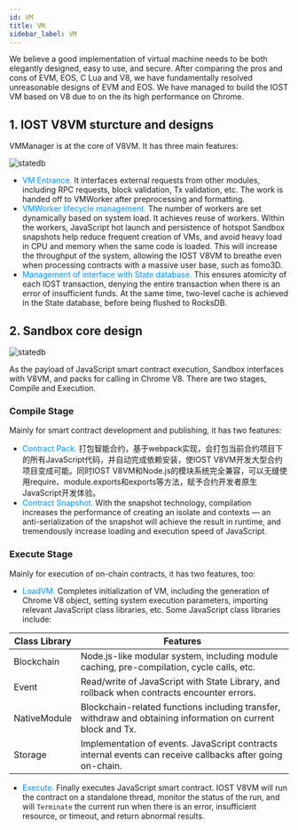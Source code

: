 ```yaml
---
id: VM
title: VM
sidebar_label: VM
---
```


We believe a good implementation of virtual machine needs to be both elegantly designed, easy to use, and secure. After comparing the pros and cons of EVM, EOS, C Lua and V8, we have fundamentally resolved unreasonable designs of EVM and EOS. We have managed to build the IOST VM based on V8 due to on the its high performance on Chrome.

## 1. IOST V8VM sturcture and designs

VMManager is at the core of V8VM. It has three main features:

![statedb](../assets/2-intro-of-iost/VM/V8VM.png)
* <font color="#0092ff">VM Entrance. </font>It interfaces external requests from other modules, including RPC requests, block validation, Tx validation, etc. The work is handed off to VMWorker after preprocessing and formatting.
* <font color="#0092ff">VMWorker lifecycle management. </font>The number of workers are set dynamically based on system load. It achieves reuse of workers. Within the workers, JavaScript hot launch and persistence of hotspot Sandbox snapshots help reduce frequent creation of VMs, and avoid heavy load in CPU and memory when the same code is loaded. This will increase the throughput of the system, allowing the IOST V8VM to breathe even when processing contracts with a massive user base, such as fomo3D.
* <font color="#0092ff">Management of interface with State database. </font>This ensures atomicity of each IOST transaction, denying the entire transaction when there is an error of insufficient funds. At the same time, two-level cache is achieved in the State database, before being flushed to RocksDB.

## 2. Sandbox core design

![statedb](../assets/2-intro-of-iost/VM/sandbox.png)

As the payload of JavaScript smart contract execution, Sandbox interfaces with V8VM, and packs for calling in Chrome V8. There are two stages, Compile and Execution.

### Compile Stage

Mainly for smart contract development and publishing, it has two features:

* <font color="#0092ff">Contract Pack. </font>打包智能合约，基于webpack实现，会打包当前合约项目下的所有JavaScript代码，并自动完成依赖安装，使IOST V8VM开发大型合约项目变成可能。同时IOST V8VM和Node.js的模块系统完全兼容，可以无缝使用require、module.exports和exports等方法，赋予合约开发者原生JavaScript开发体验。
* <font color="#0092ff">Contract Snapshot. </font>With the snapshot technology, compilation increases the performance of creating an isolate and contexts — an anti-serialization of the snapshot will achieve the result in runtime, and tremendously increase loading and execution speed of JavaScript.

### Execute Stage

Mainly for execution of on-chain contracts, it has two features, too:

* <font color="#0092ff">LoadVM. </font>Completes initialization of VM, including the generation of Chrome V8 object, setting system execution parameters, importing relevant JavaScript class libraries, etc. Some JavaScript class libraries include:

| Class Library          | Features   |
| --------     | -----  |
| Blockchain   | Node.js-like modular system, including module caching, pre-compilation, cycle calls, etc.|
| Event        | Read/write of JavaScript with State Library, and rollback when contracts encounter errors.|
| NativeModule | Blockchain-related functions including transfer, withdraw and obtaining information on current block and Tx.|
| Storage      | Implementation of events. JavaScript contracts internal events can receive callbacks after going on-chain.|

* <font color="#0092ff">Execute. </font>Finally executes JavaScript smart contract. IOST V8VM will run the contract on a standalone thread, monitor the status of the run, and will `Terminate` the current run when there is an error, insufficient resource, or timeout, and return abnormal results.
